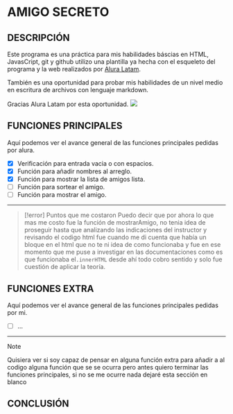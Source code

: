 # AMIGO SECRETO

## DESCRIPCIÓN
Este programa es una práctica para mis habilidades báscias en HTML, JavasCript, git y github utilizo una plantilla ya hecha con el esqueleto del programa y la web realizados por [Alura Latam](https://www.aluracursos.com/).

También es una oportunidad para probar mis habilidades de un nivel medio en escritura de archivos con lenguaje markdown.

Gracias Alura Latam por esta oportunidad. ![](https://www.aluracursos.com/assets/img/home/alura-logo.1730889068.svg|200) 

## FUNCIONES PRINCIPALES
Aquí podemos ver el avance general de las funciones principales pedidas por alura.
- [x] Verificación para entrada vacia o con espacios.
- [x] Función para añadir nombres al arreglo.
- [x] Función para mostrar la lista de amigos lista.
- [ ] Función para sortear el amigo.
- [ ] Función para mostrar el amigo.

---
>[!error] Puntos que me costaron
>Puedo decir que por ahora lo que mas me costo fue la función de mostrarAmigo, no tenia idea de proseguir hasta que analizando las indicaciones del instructor y revisando el codigo html fue cuando me di cuenta que había un bloque en el html que no te ni idea de como funcionaba y fue en ese momento que me puse a investigar en las documentaciones como es que funcionaba el`.innerHTML` desde ahí todo cobro sentido y solo fue cuestión de aplicar la teoría.

## FUNCIONES EXTRA
Aquí podemos ver el avance general de las funciones principales pedidas por mi.

- [ ] ...
---
>[!note]
>Quisiera ver si soy capaz de pensar en alguna función extra para añadir a al codigo alguna función que se se ocurra pero antes quiero terminar las funciones principales, si no se me ocurre nada dejaré esta sección en blanco

## CONCLUSIÓN
